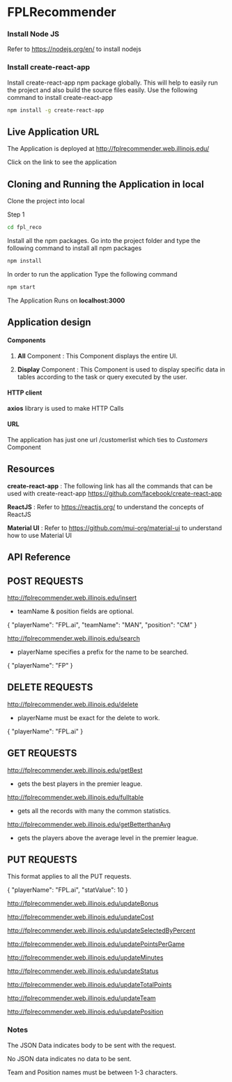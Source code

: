 # FPLRecommender

### Install Node JS
Refer to https://nodejs.org/en/ to install nodejs

### Install create-react-app
Install create-react-app npm package globally. This will help to easily run the project and also build the source files easily. Use the following command to install create-react-app

```bash
npm install -g create-react-app
```
## Live Application URL

The Application is deployed at http://fplrecommender.web.illinois.edu/

Click on the link to see the application

## Cloning and Running the Application in local

Clone the project into local

Step 1

```bash
cd fpl_reco
```

Install all the npm packages. Go into the project folder and type the following command to install all npm packages

```bash
npm install
```

In order to run the application Type the following command

```bash
npm start
```

The Application Runs on **localhost:3000**

## Application design

#### Components

1. **All** Component : This Component displays the entire UI.

2. **Display** Component : This Component is used to display specific data in tables according to the task or query executed by the user.

#### HTTP client

**axios** library is used to make HTTP Calls

#### URL

The application has just one url /customerlist which ties to *Customers* Component

## Resources

**create-react-app** : The following link has all the commands that can be used with create-react-app
https://github.com/facebook/create-react-app

**ReactJS** : Refer to https://reactjs.org/ to understand the concepts of ReactJS

**Material UI** : Refer to https://github.com/mui-org/material-ui to understand how to use Material UI

## API Reference

## POST REQUESTS

http://fplrecommender.web.illinois.edu/insert

- teamName & position fields are optional.

{
"playerName": "FPL.ai",
"teamName": "MAN",
"position": "CM"
}

http://fplrecommender.web.illinois.edu/search

- playerName specifies a prefix for the name to be searched.

{
"playerName": "FP"
}

## DELETE REQUESTS

http://fplrecommender.web.illinois.edu/delete

- playerName must be exact for the delete to work.

{
"playerName": "FPL.ai"
}

## GET REQUESTS

http://fplrecommender.web.illinois.edu/getBest

- gets the best players in the premier league.

http://fplrecommender.web.illinois.edu/fulltable

- gets all the records with many the common statistics.

http://fplrecommender.web.illinois.edu/getBetterthanAvg

- gets the players above the average level in the premier league.

## PUT REQUESTS

This format applies to all the PUT requests.

{
"playerName": "FPL.ai",
"statValue": 10
}

http://fplrecommender.web.illinois.edu/updateBonus

http://fplrecommender.web.illinois.edu/updateCost

http://fplrecommender.web.illinois.edu/updateSelectedByPercent

http://fplrecommender.web.illinois.edu/updatePointsPerGame

http://fplrecommender.web.illinois.edu/updateMinutes

http://fplrecommender.web.illinois.edu/updateStatus

http://fplrecommender.web.illinois.edu/updateTotalPoints

http://fplrecommender.web.illinois.edu/updateTeam

http://fplrecommender.web.illinois.edu/updatePosition



### Notes

The JSON Data indicates body to be sent with the request.

No JSON data indicates no data to be sent.

Team and Position names must be between 1-3 characters.
